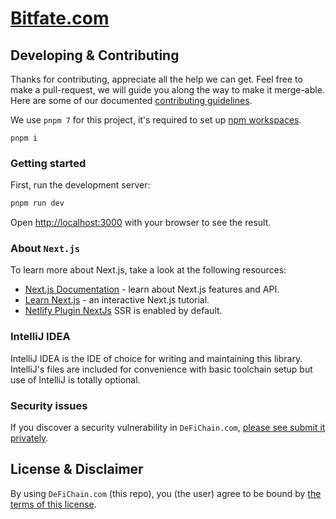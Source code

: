 
# [Bitfate.com](https://bitfate.com)

## Developing & Contributing

Thanks for contributing, appreciate all the help we can get. Feel free to make a pull-request, we will guide you along
the way to make it merge-able. Here are some of our documented [contributing guidelines](CONTRIBUTING.md).

We use `pnpm 7` for this project, it's required to set
up [npm workspaces](https://docs.npmjs.com/cli/v8/using-npm/workspaces).

```shell
pnpm i
```

### Getting started

First, run the development server:

```bash
pnpm run dev
```

Open [http://localhost:3000](http://localhost:3000) with your browser to see the result.

### About `Next.js`

To learn more about Next.js, take a look at the following resources:

- [Next.js Documentation](https://nextjs.org/docs) - learn about Next.js features and API.
- [Learn Next.js](https://nextjs.org/learn) - an interactive Next.js tutorial.
- [Netlify Plugin NextJs](https://github.com/netlify/netlify-plugin-nextjs) SSR is enabled by default.

### IntelliJ IDEA

IntelliJ IDEA is the IDE of choice for writing and maintaining this library. IntelliJ's files are included for
convenience with basic toolchain setup but use of IntelliJ is totally optional.

### Security issues

If you discover a security vulnerability in
`DeFiChain.com`, [please see submit it privately](https://github.com/DeFiCh/.github/blob/main/SECURITY.md).

## License & Disclaimer

By using `DeFiChain.com` (this repo), you (the user) agree to be bound by [the terms of this license](LICENSE).
